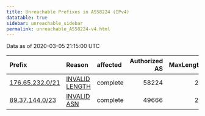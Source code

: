 ```yaml
---
title: Unreachable Prefixes in AS58224 (IPv4)
datatable: true
sidebar: unreachable_sidebar
permalink: unreachable_AS58224-v4.html
---
```


Data as of 2020-03-05 21:15:00 UTC


<div class="datatable-begin"></div>

| Prefix                                                   | Reason                                                                                                    | affected   |   Authorized AS |   MaxLength | Anchor                                         |   unreachable /24s |
|:---------------------------------------------------------|:----------------------------------------------------------------------------------------------------------|:-----------|----------------:|------------:|:-----------------------------------------------|-------------------:|
| [176.65.232.0/21](https://stat.ripe.net/176.65.232.0/21) | [INVALID LENGTH](https://rpki-validator.ripe.net/announcement-preview?asn=AS58224&prefix=176.65.232.0/21) | complete   |           58224 |          20 | [RIPE](unreachable_RIPE_NCC_RPKI_Root-v4.html) |                  8 |
| [89.37.144.0/23](https://stat.ripe.net/89.37.144.0/23)   | [INVALID ASN](https://rpki-validator.ripe.net/announcement-preview?asn=AS58224&prefix=89.37.144.0/23)     | complete   |           49666 |          23 | [RIPE](unreachable_RIPE_NCC_RPKI_Root-v4.html) |                  2 |

<div class="datatable-end"></div>